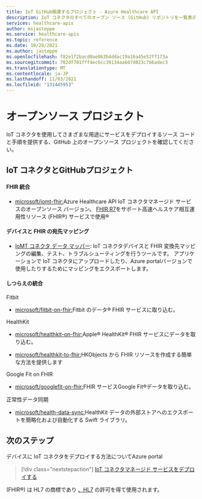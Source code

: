 ```yaml
---
title: IoT GitHub関連するプロジェクト - Azure Healthcare API
description: IoT コネクタのすべてのオープン ソース (GitHub) リポジトリを一覧表示する
services: healthcare-apis
author: msjasteppe
ms.service: healthcare-apis
ms.topic: reference
ms.date: 10/28/2021
ms.author: jasteppe
ms.openlocfilehash: f82e1f2bacd0ae863b4ddac19a16a45e52ff173a
ms.sourcegitcommit: 702df701fff4ec6cc39134aa607d023c766adec3
ms.translationtype: MT
ms.contentlocale: ja-JP
ms.lasthandoff: 11/03/2021
ms.locfileid: "131445953"
---
```

# <a name="open-source-projects"></a>オープンソース プロジェクト

IoT コネクタを使用してさまざまな用途にサービスをデプロイするソース コードと手順を提供する、GitHub 上のオープンソース プロジェクトを確認してください。 

## <a name="iot-connector-github-projects"></a>IoT コネクタとGitHubプロジェクト

#### <a name="fhir-integration"></a>FHIR 統合

* [microsoft/iomt-fhir:](https://github.com/microsoft/iomt-fhir)Azure Healthcare API IoT コネクタマネージド サービスのオープンソース バージョン。 [FHIR R7](https://https://www.hl7.org/implement/standards/product_brief.cfm?product_id=491)をサポート高速ヘルスケア相互運用性リソース (FHIR&#174;) サービスで使用&#174;

#### <a name="device-and-fhir-destination-mappings"></a>デバイスと FHIR の宛先マッピング

* [IoMT コネクタ データ マッパー](https://github.com/microsoft/iomt-fhir/tree/master/tools/data-mapper): IoT コネクタデバイスと FHIR 変換先マッピングの編集、テスト、トラブルシューティングを行うツールです。 アプリケーションで IoT コネクタにアップロードしたり、Azure portalバージョンで使用したりするためにマッピングをエクスポートします。

#### <a name="wearables-integration"></a>しつらえの統合

Fitbit

* [microsoft/fitbit-on-fhir:](https://github.com/microsoft/FitbitOnFHIR)Fitbit のデータ&#174; FHIR サービスに取り込む。

HealthKit

* [microsoft/healthkit-on-fhir:](https://github.com/microsoft/healthkit-on-fhir)Apple&#174; HealthKit&#174; FHIR サービスにデータを取り込む。

* [microsoft/healthkit-to-fhir:](https://github.com/microsoft/healthkit-to-fhir)HKObjects から FHIR リソースを作成する簡単な方法を提供します

Google Fit on FHIR

* [microsoft/googlefit-on-fhir:](https://github.com/microsoft/googlefit-on-fhir)FHIR サービスGoogle Fit&#174;データを取り込む。

正常性データ同期

* [microsoft/health-data-sync:](https://github.com/microsoft/health-data-sync)HealthKit データの外部ストアへのエクスポートを簡略化および自動化する Swift ライブラリ。

## <a name="next-steps"></a>次のステップ
デバイスに IoT コネクタをデプロイする方法についてAzure portal

>[!div class="nextstepaction"]
>[IoT コネクタマネージド サービスをデプロイする](deploy-iot-connector-in-azure.md)

(FHIR&#174;) は HL7 の商標であり [、HL7](https://hl7.org/fhir/) の許可を得て使用されます。